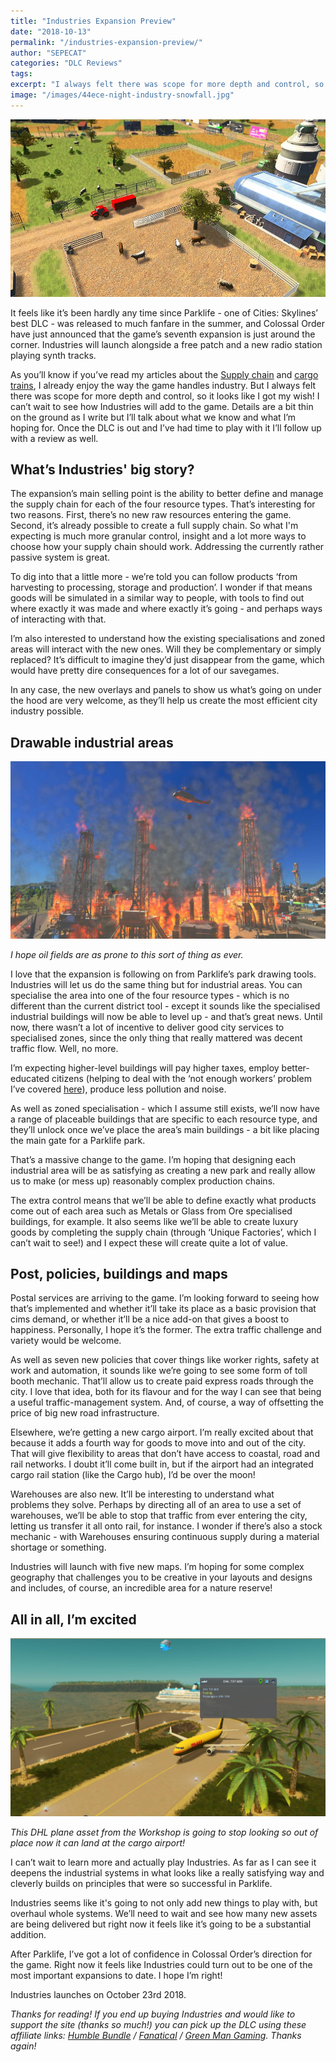 ```yaml
---
title: "Industries Expansion Preview"
date: "2018-10-13"
permalink: "/industries-expansion-preview/"
author: "SEPECAT"
categories: "DLC Reviews"
tags:
excerpt: "I always felt there was scope for more depth and control, so it looks like I got my wish! I can’t wait to see how Industries will add to the game." 
image: "/images/44ece-night-industry-snowfall.jpg"
---
```


![Farming specialistion](/images/farming-industry-specialisation.jpg)

It feels like it’s been hardly any time since Parklife - one of Cities: Skylines’ best DLC - was released to much fanfare in the summer, and Colossal Order have just announced that the game’s seventh expansion is just around the corner. Industries will launch alongside a free patch and a new radio station playing synth tracks.

As you’ll know if you’ve read my articles about the [Supply chain](/supply-chain-specialised-industry/) and [cargo trains](/guide-efficient-city-cargo-trains/), I already enjoy the way the game handles industry. But I always felt there was scope for more depth and control, so it looks like I got my wish! I can’t wait to see how Industries will add to the game. Details are a bit thin on the ground as I write but I’ll talk about what we know and what I’m hoping for. Once the DLC is out and I’ve had time to play with it I’ll follow up with a review as well.

## What’s Industries' big story?

The expansion’s main selling point is the ability to better define and manage the supply chain for each of the four resource types. That’s interesting for two reasons. First, there’s no new raw resources entering the game. Second, it’s already possible to create a full supply chain. So what I'm expecting is much more granular control, insight and a lot more ways to choose how your supply chain should work. Addressing the currently rather passive system is great.

To dig into that a little more - we’re told you can follow products ‘from harvesting to processing, storage and production’. I wonder if that means goods will be simulated in a similar way to people, with tools to find out where exactly it was made and where exactly it’s going - and perhaps ways of interacting with that.

I’m also interested to understand how the existing specialisations and zoned areas will interact with the new ones. Will they be complementary or simply replaced? It’s difficult to imagine they’d just disappear from the game, which would have pretty dire consequences for a lot of our savegames.

In any case, the new overlays and panels to show us what’s going on under the hood are very welcome, as they’ll help us create the most efficient city industry possible.

## Drawable industrial areas

![Oil fields fire](/images/20180908173744_1.jpg)

*I hope oil fields are as prone to this sort of thing as ever.*

I love that the expansion is following on from Parklife’s park drawing tools. Industries will let us do the same thing but for industrial areas. You can specialise the area into one of the four resource types - which is no different than the current district tool - except it sounds like the specialised industrial buildings will now be able to level up - and that’s great news. Until now, there wasn’t a lot of incentive to deliver good city services to specialised zones, since the only thing that really mattered was decent traffic flow. Well, no more.

I’m expecting higher-level buildings will pay higher taxes, employ better-educated citizens (helping to deal with the ‘not enough workers’ problem I’ve covered [here](/not-enough-workers-high-unemployment/)), produce less pollution and noise.

As well as zoned specialisation - which I assume still exists, we’ll now have a range of placeable buildings that are specific to each resource type, and they’ll unlock once we’ve place the area’s main buildings - a bit like placing the main gate for a Parklife park.

That’s a massive change to the game. I’m hoping that designing each industrial area will be as satisfying as creating a new park and really allow us to make (or mess up) reasonably complex production chains.

The extra control means that we’ll be able to define exactly what products come out of each area such as Metals or Glass from Ore specialised buildings, for example. It also seems like we’ll be able to create luxury goods by completing the supply chain (through ‘Unique Factories’, which I can’t wait to see!) and I expect these will create quite a lot of value.

## Post, policies, buildings and maps

Postal services are arriving to the game. I’m looking forward to seeing how that’s implemented and whether it’ll take its place as a basic provision that cims demand, or whether it’ll be a nice add-on that gives a boost to happiness. Personally, I hope it’s the former. The extra traffic challenge and variety would be welcome.

As well as seven new policies that cover things like worker rights, safety at work and automation, it sounds like we’re going to see some form of toll booth mechanic. That’ll allow us to create paid express roads through the city. I love that idea, both for its flavour and for the way I can see that being a useful traffic-management system. And, of course, a way of offsetting the price of big new road infrastructure.

Elsewhere, we’re getting a new cargo airport. I’m really excited about that because it adds a fourth way for goods to move into and out of the city. That will give flexibility to areas that don’t have access to coastal, road and rail networks. I doubt it’ll come built in, but if the airport had an integrated cargo rail station (like the Cargo hub), I’d be over the moon!

Warehouses are also new. It’ll be interesting to understand what problems they solve. Perhaps by directing all of an area to use a set of warehouses, we’ll be able to stop that traffic from ever entering the city, letting us transfer it all onto rail, for instance. I wonder if there’s also a stock mechanic - with Warehouses ensuring continuous supply during a material shortage or something.

Industries will launch with five new maps. I’m hoping for some complex geography that challenges you to be creative in your layouts and designs and includes, of course, an incredible area for a nature reserve!

## All in all, I’m excited

![Tourists arriving in a full plane](/images/tourist-plane-airport.jpg)

*This DHL plane asset from the Workshop is going to stop looking so out of place now it can land at the cargo airport!*

I can’t wait to learn more and actually play Industries. As far as I can see it deepens the industrial systems in what looks like a really satisfying way and cleverly builds on principles that were so successful in Parklife.

Industries seems like it's going to not only add new things to play with, but overhaul whole systems. We’ll need to wait and see how many new assets are being delivered but right now it feels like it’s going to be a substantial addition.

After Parklife, I’ve got a lot of confidence in Colossal Order’s direction for the game. Right now it feels like Industries could turn out to be one of the most important expansions to date. I hope I’m right!

Industries launches on October 23rd 2018.

*Thanks for reading! If you end up buying Industries and would like to support the site (thanks so much!) you can pick up the DLC using these affiliate links: [Humble Bundle](https://www.humblebundle.com/store/cities-skylines-industries?partner=twcb&charity=136345) / [Fanatical](http://www.anrdoezrs.net/links/8883448/type/dlg/https://www.fanatical.com/en/dlc/cities-skylines-industries-plus) / [Green Man Gaming](https://www.greenmangaming.com/games/cities-skylines-industries-plus/?tap_a=1964-996bbb&tap_s=339337-f53b1f). Thanks again!*